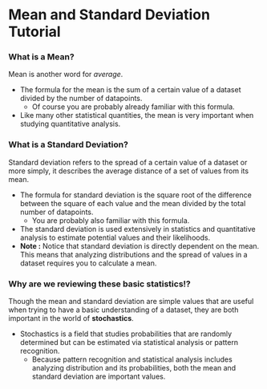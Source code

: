 # Mean and Standard Deviation Tutorial

### What is a Mean?
Mean is another word for *average*.
-    The formula for the mean is the sum of a certain value of a dataset divided by the number of datapoints. 
        - Of course you are probably already familiar with this formula.
-    Like many other statistical quantities, the mean is very important when studying quantitative analysis.

### What is a Standard Deviation?
Standard deviation refers to the spread of a certain value of a dataset or more simply, it describes the average distance of a set of values from its mean.
-   The formula for standard deviation is the square root of the difference between the square of each value and the mean divided by the total number of datapoints.
       -   You are probably also familiar with this formula.
-   The standard deviation is used extensively in statistics and quantitative analysis to estimate potential values and their likelihoods.
-   **Note :** Notice that standard deviation is directly dependent on the mean. This means that analyzing distributions and the spread of values in a dataset requires you to calculate a mean.

### Why are we reviewing these basic statistics!?
Though the mean and standard deviation are simple values that are useful when trying to have a basic understanding of a dataset, they are both important in the world of **stochastics**.
-   Stochastics is a field that studies probabilities that are randomly determined but can be estimated via statistical analysis or pattern recognition.
      -  Because pattern recognition and statistical analysis includes analyzing distribution and its probabilities, both the mean and standard deviation are important values.
